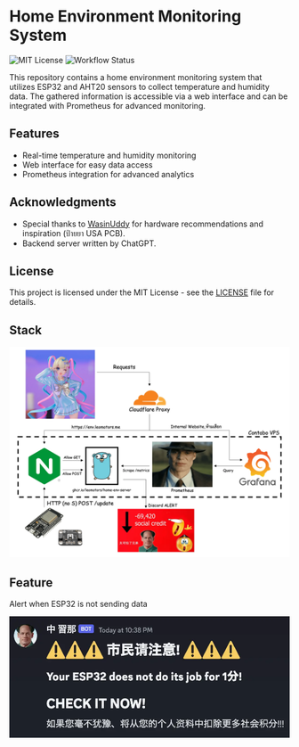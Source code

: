 # Home Environment Monitoring System

![MIT License](https://img.shields.io/badge/License-MIT-green.svg) ![Workflow Status](https://github.com/Leomotors/home-env/actions/workflows/release.yml/badge.svg)

This repository contains a home environment monitoring system that utilizes ESP32 and AHT20 sensors to collect temperature and humidity data. The gathered information is accessible via a web interface and can be integrated with Prometheus for advanced monitoring.

## Features

- Real-time temperature and humidity monitoring
- Web interface for easy data access
- Prometheus integration for advanced analytics

## Acknowledgments

- Special thanks to [WasinUddy](https://github.com/WasinUddy/Homelab-Environments-Monitor) for hardware recommendations and inspiration (ป้ายยา USA PCB).
- Backend server written by ChatGPT.

## License

This project is licensed under the MIT License - see the [LICENSE](LICENSE) file for details.

## Stack

![](./images/stack.webp)

## Feature

Alert when ESP32 is not sending data

![](./images/discord-alert.webp)

